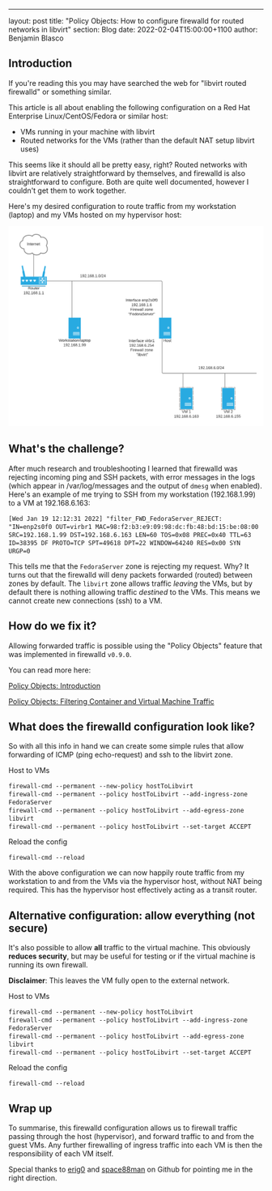 ---
layout: post
title: "Policy Objects: How to configure firewalld for routed networks in libvirt"
section: Blog
date: 2022-02-04T15:00:00+1100
author: Benjamin Blasco

## Introduction

If you're reading this you may have searched the web for "libvirt routed
firewalld" or something similar. 

This article is all about enabling the following configuration on a Red
Hat Enterprise Linux/CentOS/Fedora or similar host:

- VMs running in your machine with libvirt
- Routed networks for the VMs (rather than the default NAT setup libvirt
  uses)

This seems like it should all be pretty easy, right?  Routed networks
with libvirt are relatively straightforward by themselves, and firewalld
is also straightforward to configure.  Both are quite well documented,
however I couldn't get them to work together.

Here's my desired configuration to route traffic from my workstation
(laptop) and my VMs hosted on my hypervisor host:

![Network configuration for routed libvirt network](2022-02-04-routed-networks-libvirt-firewalld-v2.png)

## What's the challenge?

After much research and troubleshooting I learned that firewalld was
rejecting incoming ping and SSH packets, with error messages in the logs
(which appear in /var/log/messages and the output of `dmesg` when
enabled).  Here's an example of me trying to SSH from my workstation
(192.168.1.99) to a VM at 192.168.6.163:

```
[Wed Jan 19 12:12:31 2022] "filter_FWD_FedoraServer_REJECT: "IN=enp2s0f0 OUT=virbr1 MAC=98:f2:b3:e9:09:98:dc:fb:48:bd:15:be:08:00 SRC=192.168.1.99 DST=192.168.6.163 LEN=60 TOS=0x08 PREC=0x40 TTL=63 ID=38395 DF PROTO=TCP SPT=49618 DPT=22 WINDOW=64240 RES=0x00 SYN URGP=0 
```

This tells me that the `FedoraServer` zone is rejecting my request.
Why?  It turns out that the firewalld will deny packets forwarded
(routed) between zones by default. The `libvirt` zone allows traffic
*leaving* the VMs, but by default there is nothing allowing traffic
*destined* to the VMs. This means we cannot create new connections (ssh)
to a VM.

## How do we fix it?

Allowing forwarded traffic is possible using the "Policy Objects"
feature that was implemented in firewalld `v0.9.0`.

You can read more here:

[Policy Objects: Introduction](https://firewalld.org/2020/09/policy-objects-introduction)

[Policy Objects: Filtering Container and Virtual Machine Traffic](https://firewalld.org/2020/09/policy-objects-filtering-container-and-vm-traffic)

## What does the firewalld configuration look like?

So with all this info in hand we can create some simple rules that allow
forwarding of ICMP (ping echo-request) and ssh to the libvirt
zone.

Host to VMs
```
firewall-cmd --permanent --new-policy hostToLibvirt
firewall-cmd --permanent --policy hostToLibvirt --add-ingress-zone FedoraServer
firewall-cmd --permanent --policy hostToLibvirt --add-egress-zone libvirt
firewall-cmd --permanent --policy hostToLibvirt --set-target ACCEPT
```

Reload the config
```
firewall-cmd --reload
```

With the above configuration we can now happily route traffic from my
workstation to and from the VMs via the hypervisor host, without NAT
being required.  This has the hypervisor host effectively acting as a
transit router.

## Alternative configuration: allow everything (not secure)

It's also possible to allow **all** traffic to the virtual machine. This
obviously **reduces security**, but may be useful for testing or if the
virtual machine is running its own firewall.

**Disclaimer**: This leaves the VM fully open to the external network.

Host to VMs
```
firewall-cmd --permanent --new-policy hostToLibvirt
firewall-cmd --permanent --policy hostToLibvirt --add-ingress-zone FedoraServer
firewall-cmd --permanent --policy hostToLibvirt --add-egress-zone libvirt
firewall-cmd --permanent --policy hostToLibvirt --set-target ACCEPT
```

Reload the config
```
firewall-cmd --reload
```

## Wrap up

To summarise, this firewalld configuration allows us to firewall traffic
passing through the host (hypervisor), and forward traffic to and from
the guest VMs.  Any further firewalling of ingress traffic into each VM
is then the responsibility of each VM itself.

Special thanks to [erig0](https://github.com/erig0) and
[space88man](https://github.com/space88man) on Github for pointing me in
the right direction.
